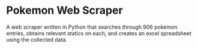 # Pokemon Web Scraper

A web scraper written in Python that searches through 906 pokemon entries, obtains relevant statics on each, and creates an excel spreadsheet using the collected data.
